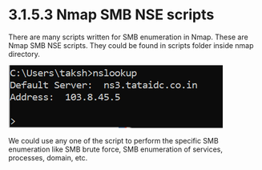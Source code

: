 # 3.1.5.3 Nmap SMB NSE scripts

There are many scripts written for SMB enumeration in Nmap. These are Nmap SMB NSE scripts. They could be found in scripts folder inside nmap directory.

![](../../../../.gitbook/assets/image%20%2831%29.png)

We could use any one of the script to perform the specific SMB enumeration like SMB brute force, SMB enumeration of services, processes, domain, etc.

